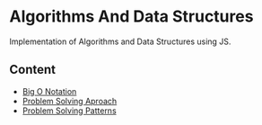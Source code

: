 # Algorithms And Data Structures

Implementation of Algorithms and Data Structures using JS.

## Content

* [Big O Notation](big-o-notation)
* [Problem Solving Aproach](problem-solving-aproach)
* [Problem Solving Patterns](problem-solving-patterns)
